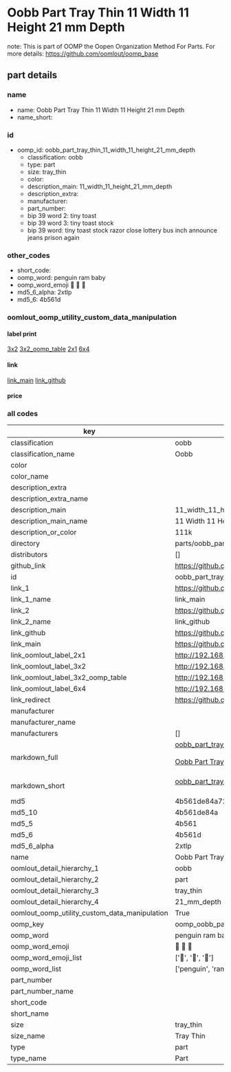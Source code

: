 # Oobb Part Tray Thin 11 Width 11 Height 21 mm Depth  

note: This is part of OOMP the Oopen Organization Method For Parts. For more details: https://github.com/oomlout/oomp_base

##  part details
  







### name
* name: Oobb Part Tray Thin 11 Width 11 Height 21 mm Depth
* name_short: 
### id
* oomp_id: oobb_part_tray_thin_11_width_11_height_21_mm_depth
  * classification: oobb
  * type: part
  * size: tray_thin
  * color: 
  * description_main: 11_width_11_height_21_mm_depth
  * description_extra: 
  * manufacturer: 
  * part_number: 
  * bip 39 word 2: tiny toast
  * bip 39 word 3: tiny toast stock
  * bip 39 word: tiny toast stock razor close lottery bus inch announce jeans prison again

### other_codes
* short_code: 
* oomp_word: penguin ram baby
* oomp_word_emoji :penguin: :ram: :baby:
* md5_6_alpha: 2xtlp
* md5_6: 4b561d






### oomlout_oomp_utility_custom_data_manipulation
#### label print
[3x2](http://192.168.1.245:1112/?label=oomp%202xtlp)
[3x2_oomp_table](http://192.168.1.108:1112/?label=oomp%202xtlp)
[2x1](http://192.168.1.242:1112/?label=oomp%202xtlp)
[6x4](http://192.168.1.55:1112/?label=oomp%202xtlp)    

#### link

[link_main](https://github.com/oomlout/oomlout_oomp_version_1_messy/tree/main/parts/oobb_part_tray_thin_11_width_11_height_21_mm_depth) [link_github](https://github.com/oomlout/oomlout_oomp_version_1_messy/tree/main/parts/oobb_part_tray_thin_11_width_11_height_21_mm_depth)                             

#### price







### all codes 
| key | value |  
| --- | --- |  
| classification | oobb |  
| classification_name | Oobb |  
| color |  |  
| color_name |  |  
| description_extra |  |  
| description_extra_name |  |  
| description_main | 11_width_11_height_21_mm_depth |  
| description_main_name | 11 Width 11 Height 21 mm Depth |  
| description_or_color | 111k |  
| directory | parts/oobb_part_tray_thin_11_width_11_height_21_mm_depth |  
| distributors | [] |  
| github_link | https://github.com/oomlout/oomlout_oomp_part_src/tree/main/parts/oobb_part_tray_thin_11_width_11_height_21_mm_depth |  
| id | oobb_part_tray_thin_11_width_11_height_21_mm_depth |  
| link_1 | https://github.com/oomlout/oomlout_oomp_version_1_messy/tree/main/parts/oobb_part_tray_thin_11_width_11_height_21_mm_depth |  
| link_1_name | link_main |  
| link_2 | https://github.com/oomlout/oomlout_oomp_version_1_messy/tree/main/parts/oobb_part_tray_thin_11_width_11_height_21_mm_depth |  
| link_2_name | link_github |  
| link_github | https://github.com/oomlout/oomlout_oomp_version_1_messy/tree/main/parts/oobb_part_tray_thin_11_width_11_height_21_mm_depth |  
| link_main | https://github.com/oomlout/oomlout_oomp_version_1_messy/tree/main/parts/oobb_part_tray_thin_11_width_11_height_21_mm_depth |  
| link_oomlout_label_2x1 | http://192.168.1.242:1112/?label=oomp%202xtlp |  
| link_oomlout_label_3x2 | http://192.168.1.245:1112/?label=oomp%202xtlp |  
| link_oomlout_label_3x2_oomp_table | http://192.168.1.108:1112/?label=oomp%202xtlp |  
| link_oomlout_label_6x4 | http://192.168.1.55:1112/?label=oomp%202xtlp |  
| link_redirect | https://github.com/oomlout/oomlout_oomp_version_1_messy/tree/main/parts/oobb_part_tray_thin_11_width_11_height_21_mm_depth |  
| manufacturer |  |  
| manufacturer_name |  |  
| manufacturers | [] |  
| markdown_full | [oobb_part_tray_thin_11_width_11_height_21_mm_depth](none)<br>[](none)<br>[Oobb Part Tray Thin 11 Width 11 Height 21 Mm Depth](none)<br><br> |  
| markdown_short | [oobb_part_tray_thin_11_width_11_height_21_mm_depth](none)<br><br> |  
| md5 | 4b561de84a7243de1015db2bac38c713 |  
| md5_10 | 4b561de84a |  
| md5_5 | 4b561 |  
| md5_6 | 4b561d |  
| md5_6_alpha | 2xtlp |  
| name | Oobb Part Tray Thin 11 Width 11 Height 21 mm Depth |  
| oomlout_detail_hierarchy_1 | oobb |  
| oomlout_detail_hierarchy_2 | part |  
| oomlout_detail_hierarchy_3 | tray_thin |  
| oomlout_detail_hierarchy_4 | 21_mm_depth |  
| oomlout_oomp_utility_custom_data_manipulation | True |  
| oomp_key | oomp_oobb_part_tray_thin_11_width_11_height_21_mm_depth |  
| oomp_word | penguin ram baby |  
| oomp_word_emoji | :penguin: :ram: :baby: |  
| oomp_word_emoji_list | [':penguin:', ':ram:', ':baby:'] |  
| oomp_word_list | ['penguin', 'ram', 'baby'] |  
| part_number |  |  
| part_number_name |  |  
| short_code |  |  
| short_name |  |  
| size | tray_thin |  
| size_name | Tray Thin |  
| type | part |  
| type_name | Part |  
